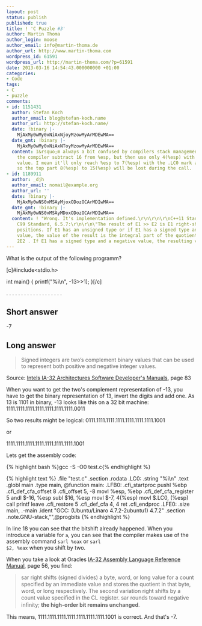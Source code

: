 ```yaml
---
layout: post
status: publish
published: true
title: ! 'C Puzzle #3'
author: Martin Thoma
author_login: moose
author_email: info@martin-thoma.de
author_url: http://www.martin-thoma.com
wordpress_id: 61591
wordpress_url: http://martin-thoma.com/?p=61591
date: 2013-03-16 14:54:43.000000000 +01:00
categories:
- Code
tags:
- C
- puzzle
comments:
- id: 1151431
  author: Stefan Koch
  author_email: blog@stefan-koch.name
  author_url: http://stefan-koch.name/
  date: !binary |-
    MjAxMy0wMy0xNiAxNjoyMzowMyArMDEwMA==
  date_gmt: !binary |-
    MjAxMy0wMy0xNiAxNToyMzowMyArMDEwMA==
  content: I&rsquo;m always a bit confused by compilers stack management. Why does
    the compiler subtract 16 from %esp, but then use only 4(%esp) with a four byte
    value. I mean it'll only reach %esp to 7(%esp) with the .LC0 mark and the integer,
    so the top part 8(%esp) to 15(%esp) will be lost during the call.
- id: 1189911
  author: _djh
  author_email: nomail@example.org
  author_url: ''
  date: !binary |-
    MjAxMy0wNS0xMSAyMjoxODozOCArMDIwMA==
  date_gmt: !binary |-
    MjAxMy0wNS0xMSAyMDoxODozOCArMDIwMA==
  content: ! "Wrong. It's implementation defined.\r\n\r\n\r\nC++11 Standard, 5.8 and/or
    C99 Standard, 6.5.7:\r\n\r\n\"The result of E1 >> E2 is E1 right-shifted E2 bit
    positions. If E1 has an unsigned type or if E1 has a signed type and a nonnegative
    value, the value of the result is the integral part of the quotient of E1 /
    2E2 . If E1 has a signed type and a negative value, the resulting value is implementation-defined.\""
---
```

What is the output of the following programm?

[c]#include<stdio.h>

int main() {
	printf("%i\n", -13>>1);
}[/c]

.
.
.
.
.
.
.
.
.
.
.
.
.
.
.
.
.
.
.

<h2>Short answer</h2>
-7

<h2>Long answer</h2>
<blockquote>Signed integers are two&rsquo;s complement binary values that can be used to represent both positive and negative
integer values.</blockquote>
Source: <a href="http://download.intel.com/products/processor/manual/325462.pdf#page=82">Intels IA-32 Architectures Software Developer's Manuals</a>, page 83

When you want to get the two's complement representation of -13, you have to get the binary representation of 13, invert the digits and add one. As 13 is 1101 in binary, -13 looks like this on a 32 bit machine:
1111.1111.1111.1111.1111.1111.1111.0011

So two results might be logical:
0111.1111.1111.1111.1111.1111.1111.1001

or

1111.1111.1111.1111.1111.1111.1111.1001

Lets get the assembly code:

{% highlight bash %}gcc -S -O0 test.c{% endhighlight %}

{% highlight text %}
	.file	"test.c"
	.section	.rodata
.LC0:
	.string	"%i\n"
	.text
	.globl	main
	.type	main, @function
main:
.LFB0:
	.cfi_startproc
	pushl	%ebp
	.cfi_def_cfa_offset 8
	.cfi_offset 5, -8
	movl	%esp, %ebp
	.cfi_def_cfa_register 5
	andl	$-16, %esp
	subl	$16, %esp
	movl	$-7, 4(%esp)
	movl	$.LC0, (%esp)
	call	printf
	leave
	.cfi_restore 5
	.cfi_def_cfa 4, 4
	ret
	.cfi_endproc
.LFE0:
	.size	main, .-main
	.ident	"GCC: (Ubuntu/Linaro 4.7.2-2ubuntu1) 4.7.2"
	.section	.note.GNU-stack,"",@progbits
{% endhighlight %}

In line 18 you can see that the bitshift already happened. When you introduce a variable for <code>a</code>, you can see that the compiler makes use of the assembly command <code>sarl %eax</code> or <code>sarl	$2, %eax</code> when you shift by two.

When you take a look at Oracles <a href="http://docs.oracle.com/cd/E19455-01/806-3773/806-3773.pdf#page=56">IA-32 Assembly Language Reference Manual</a>, page 56, you find:

<blockquote>sar right shifts (signed divides) a byte, word, or long value for a count speciﬁed by
an immediate value and stores the quotient in that byte, word, or long respectively.
The second variation right shifts by a count value speciﬁed in the CL register. sar
rounds toward negative inﬁnity; <strong>the high-order bit remains unchanged</strong>.</blockquote>

This means, 1111.1111.1111.1111.1111.1111.1111.1001 is correct. And that's -7.
